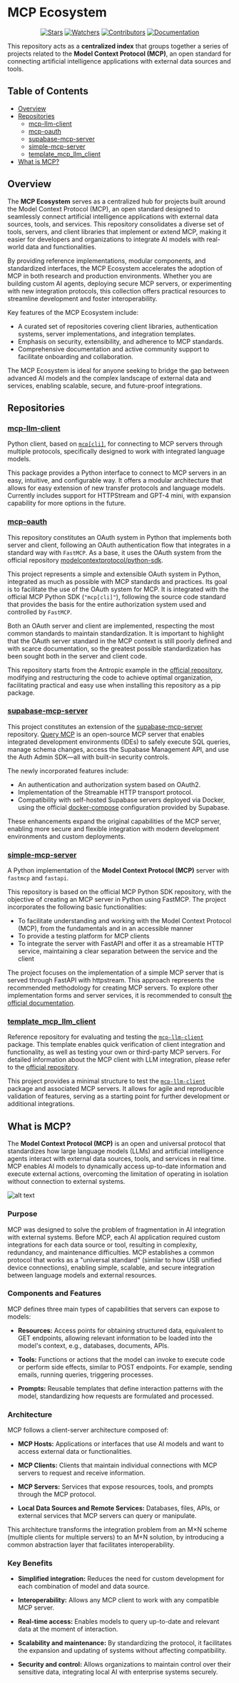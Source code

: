 # MCP Ecosystem

<div align=center>

[![Stars](https://img.shields.io/github/stars/rb58853/mcp-ecosystem?style=flat&logo=github)](https://github.com/rb58853/mcp-ecosystem/stargazers)
[![Watchers](https://img.shields.io/github/watchers/rb58853/mcp-ecosystem?style=flat&logo=github)](https://github.com/rb58853/mcp-ecosystem)
[![Contributors](https://img.shields.io/github/contributors/rb58853/mcp-ecosystem)](https://github.com/rb58853/mcp-ecosystem/graphs/contributors)
[![Documentation](https://img.shields.io/badge/docs-modelcontextprotocol.io-blue.svg)](https://modelcontextprotocol.io)

</div>

This repository acts as a **centralized index** that groups together a series of projects related to the **Model Context Protocol (MCP)**, an open standard for connecting artificial intelligence applications with external data sources and tools.


## Table of Contents

* [Overview](#overview)
* [Repositories](#repositories)
  * [mcp-llm-client](#mcp-llm-client)
  * [mcp-oauth](#mcp-oauth)
  * [supabase-mcp-server](#supabase-mcp-server)
  * [simple-mcp-server](#simple-mcp-server)
  * [template_mcp_llm_client](#template_mcp_llm_client)
* [What is MCP?](#what-is-mcp)

## Overview

The **MCP Ecosystem** serves as a centralized hub for projects built around the Model Context Protocol (MCP), an open standard designed to seamlessly connect artificial intelligence applications with external data sources, tools, and services. This repository consolidates a diverse set of tools, servers, and client libraries that implement or extend MCP, making it easier for developers and organizations to integrate AI models with real-world data and functionalities.

By providing reference implementations, modular components, and standardized interfaces, the MCP Ecosystem accelerates the adoption of MCP in both research and production environments. Whether you are building custom AI agents, deploying secure MCP servers, or experimenting with new integration protocols, this collection offers practical resources to streamline development and foster interoperability.

Key features of the MCP Ecosystem include:

* A curated set of repositories covering client libraries, authentication systems, server implementations, and integration templates.
* Emphasis on security, extensibility, and adherence to MCP standards.
* Comprehensive documentation and active community support to facilitate onboarding and collaboration.

The MCP Ecosystem is ideal for anyone seeking to bridge the gap between advanced AI models and the complex landscape of external data and services, enabling scalable, secure, and future-proof integrations.

## Repositories

### [mcp-llm-client](https://github.com/rb58853/mcp-llm-client)

Python client, based on [`mcp[cli]`](https://github.com/modelcontextprotocol/python-sdk), for connecting to MCP servers through multiple protocols, specifically designed to work with integrated language models.

This package provides a Python interface to connect to MCP servers in an easy, intuitive, and configurable way. It offers a modular architecture that allows for easy extension of new transfer protocols and language models. Currently includes support for HTTPStream and GPT-4 mini, with expansion capability for more options in the future.

### [mcp-oauth](https://github.com/rb58853/mcp-oauth)

This repository constitutes an OAuth system in Python that implements both server and client, following an OAuth authentication flow that integrates in a standard way with `FastMCP`. As a base, it uses the OAuth system from the official repository [modelcontextprotocol/python-sdk](https://github.com/modelcontextprotocol/python-sdk/tree/main/examples).

This project represents a simple and extensible OAuth system in Python, integrated as much as possible with MCP standards and practices. Its goal is to facilitate the use of the OAuth system for MCP. It is integrated with the official MCP Python SDK (`"mcp[cli]"`), following the source code standard that provides the basis for the entire authorization system used and controlled by `FastMCP`.

Both an OAuth server and client are implemented, respecting the most common standards to maintain standardization. It is important to highlight that the OAuth server standard in the MCP context is still poorly defined and with scarce documentation, so the greatest possible standardization has been sought both in the server and client code.

This repository starts from the Antropic example in the [official repository](https://github.com/modelcontextprotocol/python-sdk/tree/main/examples), modifying and restructuring the code to achieve optimal organization, facilitating practical and easy use when installing this repository as a pip package.

### [supabase-mcp-server](https://github.com/rb58853/supabase-mcp-server)

This project constitutes an extension of the [supabase-mcp-server](https://github.com/alexander-zuev/supabase-mcp-server) repository. [Query MCP](https://github.com/alexander-zuev/supabase-mcp-server) is an open-source MCP server that enables integrated development environments (IDEs) to safely execute SQL queries, manage schema changes, access the Supabase Management API, and use the Auth Admin SDK—all with built-in security controls.

The newly incorporated features include:

* An authentication and authorization system based on OAuth2.
* Implementation of the Streamable HTTP transport protocol.
* Compatibility with self-hosted Supabase servers deployed via Docker, using the official [docker-compose](https://github.com/supabase/supabase/tree/master/docker) configuration provided by Supabase.

These enhancements expand the original capabilities of the MCP server, enabling more secure and flexible integration with modern development environments and custom deployments.

### [simple-mcp-server](https://github.com/rb58853/simple-mcp-server)

A Python implementation of the **Model Context Protocol (MCP)** server with `fastmcp` and `fastapi`.

This repository is based on the official MCP Python SDK repository, with the objective of creating an MCP server in Python using FastMCP. The project incorporates the following basic functionalities:

* To facilitate understanding and working with the Model Context Protocol (MCP), from the fundamentals and in an accessible manner
* To provide a testing platform for MCP clients
* To integrate the server with FastAPI and offer it as a streamable HTTP service, maintaining a clear separation between the service and the client

The project focuses on the implementation of a simple MCP server that is served through FastAPI with httpstream. This approach represents the recommended methodology for creating MCP servers. To explore other implementation forms and server services, it is recommended to consult [the official documentation](https://github.com/modelcontextprotocol/python-sdk).

### [template_mcp_llm_client](https://github.com/rb58853/template_mcp_llm_client)

Reference repository for evaluating and testing the [`mcp-llm-client`](https://github.com/rb58853/mcp-llm-client) package. This template enables quick verification of client integration and functionality, as well as testing your own or third-party MCP servers. For detailed information about the MCP client with LLM integration, please refer to the [official repository](https://github.com/rb58853/mcp-llm-client).

This project provides a minimal structure to test the [`mcp-llm-client`](https://github.com/rb58853/mcp-llm-client) package and associated MCP servers. It allows for agile and reproducible validation of features, serving as a starting point for further development or additional integrations.

## What is MCP?

The **Model Context Protocol (MCP)** is an open and universal protocol that standardizes how large language models (LLMs) and artificial intelligence agents interact with external data sources, tools, and services in real time. MCP enables AI models to dynamically access up-to-date information and execute external actions, overcoming the limitation of operating in isolation without connection to external systems.

![alt text](image.png)

### Purpose

MCP was designed to solve the problem of fragmentation in AI integration with external systems. Before MCP, each AI application required custom integrations for each data source or tool, resulting in complexity, redundancy, and maintenance difficulties. MCP establishes a common protocol that works as a "universal standard" (similar to how USB unified device connections), enabling simple, scalable, and secure integration between language models and external resources.

### Components and Features

MCP defines three main types of capabilities that servers can expose to models:

* **Resources:** Access points for obtaining structured data, equivalent to GET endpoints, allowing relevant information to be loaded into the model's context, e.g., databases, documents, APIs.

* **Tools:** Functions or actions that the model can invoke to execute code or perform side effects, similar to POST endpoints. For example, sending emails, running queries, triggering processes.

* **Prompts:** Reusable templates that define interaction patterns with the model, standardizing how requests are formulated and processed.

### Architecture

MCP follows a client-server architecture composed of:

* **MCP Hosts:** Applications or interfaces that use AI models and want to access external data or functionalities.

* **MCP Clients:** Clients that maintain individual connections with MCP servers to request and receive information.

* **MCP Servers:** Services that expose resources, tools, and prompts through the MCP protocol.

* **Local Data Sources and Remote Services:** Databases, files, APIs, or external services that MCP servers can query or manipulate.

This architecture transforms the integration problem from an M×N scheme (multiple clients for multiple servers) to an M+N solution, by introducing a common abstraction layer that facilitates interoperability.

### Key Benefits

* **Simplified integration:** Reduces the need for custom development for each combination of model and data source.

* **Interoperability:** Allows any MCP client to work with any compatible MCP server.

* **Real-time access:** Enables models to query up-to-date and relevant data at the moment of interaction.

* **Scalability and maintenance:** By standardizing the protocol, it facilitates the expansion and updating of systems without affecting compatibility.

* **Security and control:** Allows organizations to maintain control over their sensitive data, integrating local AI with enterprise systems securely.
